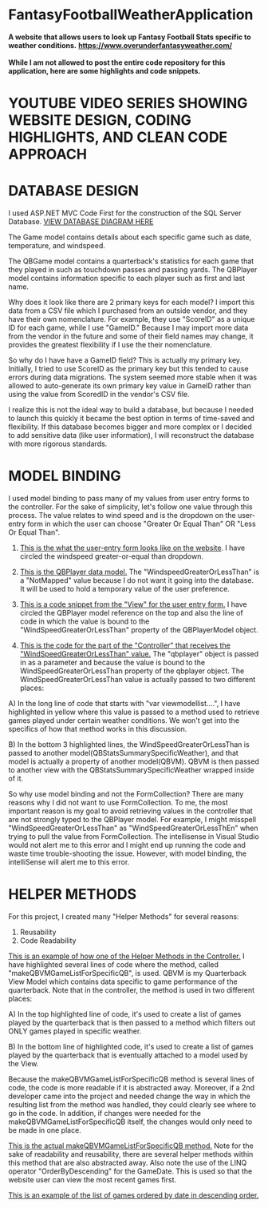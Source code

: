 # FantasyFootballWeatherApplication
<b>A website that allows users to look up Fantasy Football Stats specific to weather conditions.</b>
<b>https://www.overunderfantasyweather.com/</b>
<br><br><b>While I am not allowed to post the entire code repository for this application, here are some highlights and code snippets.</b>

<b><h1><a id="DBDesign">YOUTUBE VIDEO SERIES SHOWING WEBSITE DESIGN, CODING HIGHLIGHTS, AND CLEAN CODE APPROACH</a></h1></b>


<b><h1><a id="DBDesign">DATABASE DESIGN</a></h1></b>

I used ASP.NET MVC Code First for the construction of the SQL Server Database. <a href="https://github.com/pmangione/FantasyFootballWeatherApplication/blob/master/DBDiagram.PNG">VIEW DATABASE DIAGRAM HERE</a> 

The Game model contains details about each specific game such as date, temperature, and windspeed.  

The QBGame model contains a quarterback's statistics for each game that they played in such as touchdown passes and passing yards.  The QBPlayer model contains information specific to each player such as first and last name. 

Why does it look like there are 2 primary keys for each model? I import this data from a CSV file which I purchased from an outside vendor, and they have their own nomenclature.  For example, they use "ScoreID" as a unique ID for each game, while I use "GameID."  Because I may import more data from the vendor in the future and some of their field names may change, it provides the greatest flexibility if I use the their nomenclature.  

So why do I have have a GameID field? This is actually my primary key.  Initially, I tried to use ScoreID as the primary key but this tended to cause errors during data migrations.  The system seemed more stable when it was allowed to auto-generate its own primary key value in GameID rather than using the value from ScoredID in the vendor's CSV file. 

I realize this is not the ideal way to build a database, but because I needed to launch this quickly it became the best option in terms of time-saved and flexibility.  If this database becomes bigger and more complex or I decided to add sensitive data (like user information), I will reconstruct the database with more rigorous standards.   

<b><h1><a id="ModelBinding">MODEL BINDING</a></h1></b>

I used model binding to pass many of my values from user entry forms to the controller.  For the sake of simplicity, let's follow one value through this process. The value relates to wind speed and is the dropdown on the user-entry form in which the user can choose "Greater Or Equal Than" OR "Less Or Equal Than". 

1) <a href="https://github.com/pmangione/FantasyFootballWeatherApplication/blob/master/UserEntryFormWebsiteScreenShot.PNG">  This is the what the user-entry form looks like on the website</a>.  I have circled the windspeed greater-or-equal than dropdown.

2) <a href="https://github.com/pmangione/FantasyFootballWeatherApplication/blob/master/QBPlayerDataModel.PNG">  This is the QBPlayer data model.</a>  The "WindspeedGreaterOrLessThan" is a "NotMapped" value because I do not want it going into the database.  It will be used to hold a temporary value of the user preference.

3) <a href="https://github.com/pmangione/FantasyFootballWeatherApplication/blob/master/UserEntryFormCodeSnippet.PNG"> This is a code snippet from the "View" for the user entry form.</a>  I have circled the QBPlayer model reference on the top and also the line of code in which the value is bound to the "WindSpeedGreaterOrLessThan" property of the QBPlayerModel object. 

4) <a href="https://github.com/pmangione/FantasyFootballWeatherApplication/blob/master/ControllerCodeSnippetThatReceivesFormValues.PNG"> This is the code for the part of the "Controller" that receives the "WindSpeedGreaterOrLessThan" value.</a>  The "qbplayer" object is passed in as a parameter and because the value is bound to the WindSpeedGreaterOrLessThan property of the qbplayer object.  The WindSpeedGreaterOrLessThan value is actually passed to two different places:  

A) In the long line of code that starts with "var viewmodellist....", I have highlighted in yellow where this value is passed to a method used to retrieve games played under certain weather conditions.  We won't get into the specifics of how that method works in this discussion.

B) In the bottom 3 highlighted lines, the WindSpeedGreaterOrLessThan is passed to another model(QBStatsSummarySpecificWeather), and that model is actually a property of another model(QBVM).  QBVM is then passed to another view with the QBStatsSummarySpecificWeather wrapped inside of it.   

So why use model binding and not the FormCollection?  There are many reasons why I did not want to use FormCollection.  To me, the most important reason is my goal to avoid retrieving values in the controller that are not strongly typed to the QBPlayer model.  For example, I might misspell "WindSpeedGreaterOrLessThan" as "WindSpeedGreaterOrLessThEn" when trying to pull the value from FormCollection.  The intellisense in Visual Studio would not alert me to this error and I might end up running the code and waste time trouble-shooting the issue.  However, with model binding, the intelliSense will alert me to this error.    


<b><h1><a id="HelperMethods">HELPER METHODS</h1></b>

For this project, I created many "Helper Methods" for several reasons:
1) Reusability
2) Code Readability

<a href="https://github.com/pmangione/FantasyFootballWeatherApplication/blob/master/HelperUsedInControllerCorrect.PNG"> This is an example of how one of the Helper Methods in the Controller.</a>  I have highlighted several lines of code where the method, called "makeQBVMGameListForSpecificQB", is used.  QBVM is my Quarterback View Model which contains data specific to game performance of the quarterback.  Note that in the controller, the method is used in two different places:  

A) In the top highlighted line of code, it's used to create a list of games played by the quarterback that is then passed to a method which filters out ONLY games played in specific weather.

B) In the bottom line of highlighted code, it's used to create a list of games played by the quarterback that is eventually attached to a model used by the View. 

Because the makeQBVMGameListForSpecificQB method is several lines of code, the code is more readable if it is abstracted away.  Moreover, if a 2nd developer came into the project and needed change the way in which the resulting list from the method was handled, they could clearly see where to go in the code.     In addition, if changes were needed for the makeQBVMGameListForSpecificQB itself, the changes would only need to be made in one place.

<a href="https://github.com/pmangione/FantasyFootballWeatherApplication/blob/master/HelperMethodMakeQBVmGameList.PNG"> This is the actual makeQBVMGameListForSpecificQB method.</a>  Note for the sake of readability and reusability, there are several helper methods within this method that are also abstracted away.  Also note the use of the LINQ operator "OrderByDescending" for the GameDate.  This is used so that the website user can view the most recent games first.    

<a href="https://github.com/pmangione/FantasyFootballWeatherApplication/blob/master/ScreenShotGamesByQB.PNG"> This is an example of the list of games ordered by date in descending order.</a>



